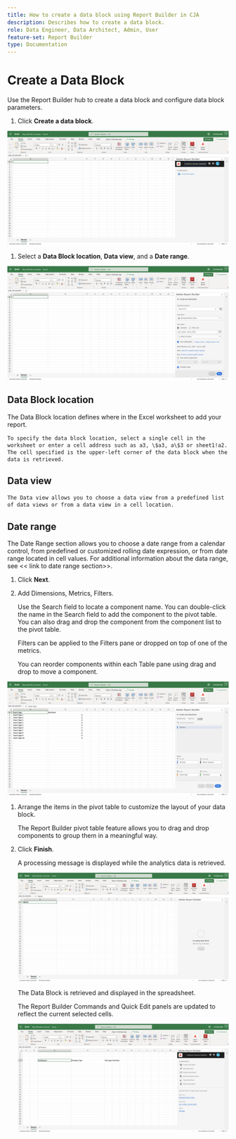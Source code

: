 ```yaml
---
title: How to create a data block using Report Builder in CJA
description: Describes how to create a data block.
role: Data Engineer, Data Architect, Admin, User
feature-set: Report Builder
type: Documentation
---
```


# Create a Data Block

Use the Report Builder hub to create a data block and configure data block parameters.

1.  Click **Create a data block**.

   ![image file](./assets/create_data_block.png)

1.  Select a **Data Block location**, **Data view**, and a **Date range**.

 ![image file](./assets/create_data_block2.png)

   ## Data Block location

   The Data Block location defines where in the Excel worksheet to add your report.

    To specify the data block location, select a single cell in the worksheet or enter a cell address such as a3, \$a3, a\$3 or sheet1!a2. The cell specified is the upper-left corner of the data block when the data is retrieved.

   ## Data view

    The Data view allows you to choose a data view from a predefined list of data views or from a data view in a cell location.

   ## Date range

   The Date Range section allows you to choose a date range from a calendar control, from predefined or customized rolling date expression, or from date range located in cell values. For additional information about the data range, see \<\< link to date range section>\>.

1. Click **Next**.

1. Add Dimensions, Metrics, Filters.

   Use the Search field to locate a component name. You can double-click the name in the Search field to add the component to the pivot table. You can also drag and drop the component from the component list to the pivot table.

   Filters can be applied to the Filters pane or dropped on top of one of the metrics.

   You can reorder components within each Table pane using drag and drop to move a component.

 ![image file](./assets/create_data_block3.png)

1. Arrange the items in the pivot table to customize the layout of your data block.

   The Report Builder pivot table feature allows you to drag and drop components to group them in a meaningful way.

1. Click **Finish**.

   A processing message is displayed while the analytics data is retrieved.

   ![image file](./assets/create_data_block4.png)

   The Data Block is retrieved and displayed in the spreadsheet.

   The Report Builder Commands and Quick Edit panels are updated to reflect the current selected cells.

   ![image file](./assets/create_data_block5.png)
